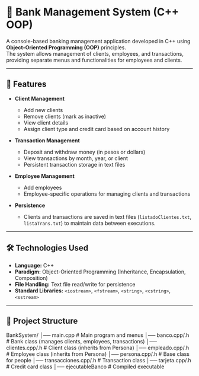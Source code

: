 # 🏦 Bank Management System (C++ OOP)

A console-based banking management application developed in C++ using **Object-Oriented Programming (OOP)** principles.  
The system allows management of clients, employees, and transactions, providing separate menus and functionalities for employees and clients.

---

## 📌 Features

- **Client Management**  
  - Add new clients  
  - Remove clients (mark as inactive)  
  - View client details  
  - Assign client type and credit card based on account history  

- **Transaction Management**  
  - Deposit and withdraw money (in pesos or dollars)  
  - View transactions by month, year, or client  
  - Persistent transaction storage in text files  

- **Employee Management**  
  - Add employees  
  - Employee-specific operations for managing clients and transactions  

- **Persistence**  
  - Clients and transactions are saved in text files (`listadoClientes.txt`, `listaTrans.txt`) to maintain data between executions.

---

## 🛠️ Technologies Used

- **Language:** C++  
- **Paradigm:** Object-Oriented Programming (Inheritance, Encapsulation, Composition)  
- **File Handling:** Text file read/write for persistence  
- **Standard Libraries:** `<iostream>`, `<fstream>`, `<string>`, `<cstring>`, `<sstream>`

---

## 📂 Project Structure
BankSystem/
│── main.cpp # Main program and menus
│── banco.cpp/.h # Bank class (manages clients, employees, transactions)
│── clientes.cpp/.h # Client class (inherits from Persona)
│── empleado.cpp/.h # Employee class (inherits from Persona)
│── persona.cpp/.h # Base class for people
│── transacciones.cpp/.h # Transaction class
│── tarjeta.cpp/.h # Credit card class
│── ejecutableBanco # Compiled executable
